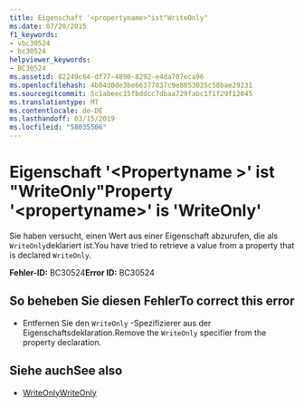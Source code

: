 ```yaml
---
title: Eigenschaft '<propertyname>"ist"WriteOnly"
ms.date: 07/20/2015
f1_keywords:
- vbc30524
- bc30524
helpviewer_keywords:
- BC30524
ms.assetid: 82249c64-df77-4890-8292-e4da707eca96
ms.openlocfilehash: 4b04d0de3be66377837c9e8853035c58bae29231
ms.sourcegitcommit: 5c1abeec15fbddcc7dbaa729fabc1f1f29f12045
ms.translationtype: MT
ms.contentlocale: de-DE
ms.lasthandoff: 03/15/2019
ms.locfileid: "58035506"
---
```

# <a name="property-propertyname-is-writeonly"></a><span data-ttu-id="632eb-102">Eigenschaft '\<Propertyname >' ist "WriteOnly"</span><span class="sxs-lookup"><span data-stu-id="632eb-102">Property '\<propertyname>' is 'WriteOnly'</span></span>
<span data-ttu-id="632eb-103">Sie haben versucht, einen Wert aus einer Eigenschaft abzurufen, die als `WriteOnly`deklariert ist.</span><span class="sxs-lookup"><span data-stu-id="632eb-103">You have tried to retrieve a value from a property that is declared `WriteOnly`.</span></span>  
  
 <span data-ttu-id="632eb-104">**Fehler-ID:** BC30524</span><span class="sxs-lookup"><span data-stu-id="632eb-104">**Error ID:** BC30524</span></span>  
  
## <a name="to-correct-this-error"></a><span data-ttu-id="632eb-105">So beheben Sie diesen Fehler</span><span class="sxs-lookup"><span data-stu-id="632eb-105">To correct this error</span></span>  
  
-   <span data-ttu-id="632eb-106">Entfernen Sie den `WriteOnly` -Spezifizierer aus der Eigenschaftsdeklaration.</span><span class="sxs-lookup"><span data-stu-id="632eb-106">Remove the `WriteOnly` specifier from the property declaration.</span></span>  
  
## <a name="see-also"></a><span data-ttu-id="632eb-107">Siehe auch</span><span class="sxs-lookup"><span data-stu-id="632eb-107">See also</span></span>

- [<span data-ttu-id="632eb-108">WriteOnly</span><span class="sxs-lookup"><span data-stu-id="632eb-108">WriteOnly</span></span>](../../visual-basic/language-reference/modifiers/writeonly.md)
